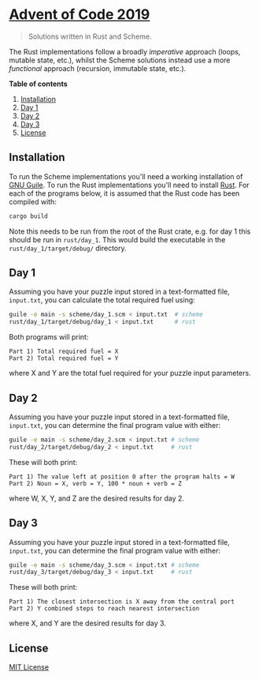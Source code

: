 # [Advent of Code 2019](https://adventofcode.com/2019)
> Solutions written in Rust and Scheme.

The Rust implementations follow a broadly *imperative* approach (loops, mutable state, etc.), whilst the Scheme solutions instead use a more *functional* approach (recursion, immutable state, etc.).


**Table of contents**
1. [Installation](#installation)
2. [Day 1](#day1)
3. [Day 2](#day2)
4. [Day 3](#day3)
5. [License](#license)


<a name="installation"></a>
## Installation

To run the Scheme implementations you'll need a working installation of [GNU Guile](https://www.gnu.org/software/guile/download/). To run the Rust implementations you'll need to install [Rust](https://www.rust-lang.org/tools/install). For each of the programs below, it is assumed that the Rust code has been compiled with:

```bash
cargo build
```
Note this needs to be run from the root of the Rust crate, e.g. for day 1 this should be run in `rust/day_1`. This would build the executable in the `rust/day_1/target/debug/` directory.


<a name="day1"></a>
## Day 1

Assuming you have your puzzle input stored in a text-formatted file, `input.txt`, you can calculate the total required fuel using:

```bash
guile -e main -s scheme/day_1.scm < input.txt  # scheme
rust/day_1/target/debug/day_1 < input.txt      # rust
```

Both programs will print:
```
Part 1) Total required fuel = X
Part 2) Total required fuel = Y
```
where X and Y are the total fuel required for your puzzle input parameters.


<a name="day2"></a>
## Day 2

Assuming you have your puzzle input stored in a text-formatted file, `input.txt`, you can determine the final program value with either:

```bash
guile -e main -s scheme/day_2.scm < input.txt # scheme
rust/day_2/target/debug/day_2 < input.txt     # rust
```

These will both print:
```
Part 1) The value left at position 0 after the program halts = W
Part 2) Noun = X, verb = Y, 100 * noun + verb = Z
```
where W, X, Y, and Z are the desired results for day 2.


<a name="day3"></a>
## Day 3

Assuming you have your puzzle input stored in a text-formatted file, `input.txt`, you can determine the final program value with either:

```bash
guile -e main -s scheme/day_3.scm < input.txt # scheme
rust/day_3/target/debug/day_3 < input.txt     # rust
```

These will both print:
```
Part 1) The closest intersection is X away from the central port
Part 2) Y combined steps to reach nearest intersection
```
where X, and Y are the desired results for day 3.

<a name="license"></a>
## License

[MIT License](../LICENSE)
